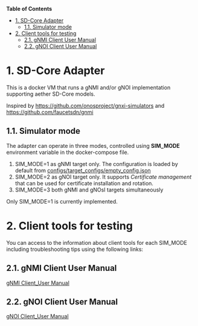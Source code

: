 **Table of Contents**

- [1. SD-Core Adapter](#1-SD-Core-Adapter)
  - [1.1. Simulator mode](#11-Simulator-mode)
- [2. Client tools for testing](#2-Client-tools-for-testing)
  - [2.1. gNMI Client User Manual](#21-gNMI-Client-User-Manual)
  - [2.2. gNOI Client User Manual](#22-gNOI-Client-User-Manual)

# 1. SD-Core Adapter

This is a docker VM that runs a gNMI and/or gNOI implementation
supporting aether SD-Core models.

Inspired by https://github.com/onosproject/gnxi-simulators and https://github.com/faucetsdn/gnmi

## 1.1. Simulator mode
The adapter can operate in three modes, controlled
using **SIM_MODE** environment variable in the docker-compose file.
1) SIM_MODE=1 as gNMI target only. The configuration is loaded by default from [configs/target_configs/empty_config.json](../configs/target_configs/empty_config.json)
2) SIM_MODE=2 as gNOI target only. It supports *Certificate management* that can be used for certificate installation and rotation.
3) SIM_MODE=3 both gNMI and gNOsI targets simultaneously

Only SIM_MODE=1 is currently implemented.

# 2. Client tools for testing
You can access to the information about client tools for each SIM_MODE
including troubleshooting tips using the following links:

## 2.1. gNMI Client User Manual
[gNMI Client_User Manual](https://github.com/onosproject/gnxi-simulators/blob/master/docs/gnmi/gnmi_user_manual.md)

## 2.2. gNOI Client User Manual
[gNOI Client_User Manual](https://github.com/onosproject/gnxi-simulators/blob/master/docs/gnoi/gnoi_user_manual.md)
